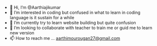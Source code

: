 - 👋 Hi, I’m @Aarthiajikumar
- 👀 I’m interested in coding but confused in what to learn in coding language is it sustain for a while
- 🌱 I’m currently try to learn website building but quite confusion
- 💞️ I’m looking to collaborate with teacher to train me or guid me to learn new version  
- 📫 How to reach me ... aarthimourougan27@gmail.com

<!---
Aarthiajikumar/Aarthiajikumar is a ✨ special ✨ repository because its `README.md` (this file) appears on your GitHub profile.
You can click the Preview link to take a look at your changes.
--->
